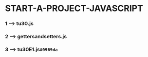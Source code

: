 # START-A-PROJECT-JAVASCRIPT
### 1 --> tu30.js
### 2 --> gettersandsetters.js
### 3 --> tu30E1.js`#0969da`